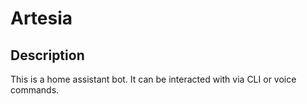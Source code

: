 # Artesia

## Description
This is a home assistant bot. It can be interacted with via CLI or voice commands.
